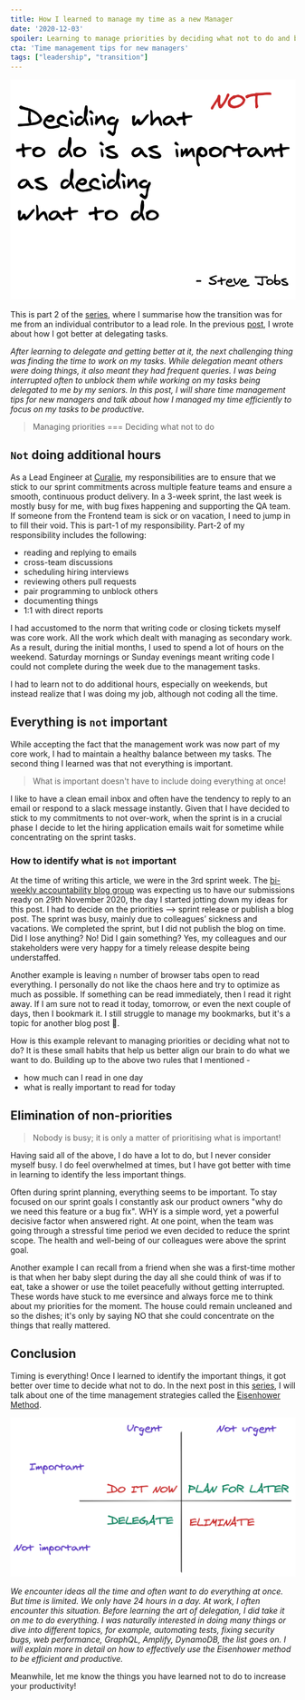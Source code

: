 ```yaml
---
title: How I learned to manage my time as a new Manager
date: '2020-12-03'
spoiler: Learning to manage priorities by deciding what not to do and being productive.
cta: 'Time management tips for new managers'
tags: ["leadership", "transition"]
---
```


![Deciding what not to do - Steve Jobs quote](./steve-job-quote.png)

This is part 2 of the [series](../tags/transition), where I summarise how the transition was for me from an individual contributor to a lead role. In the previous [post](../do-not-be-a-bottleneck), I wrote about how I got better at delegating tasks.

*After learning to delegate and getting better at it, the next challenging thing was finding the time to work on my tasks. While delegation meant others were doing things, it also meant they had frequent queries. I was being interrupted often to unblock them while working on my tasks being delegated to me by my seniors. In this post, I will share time management tips for new managers and talk about how I managed my time efficiently to focus on my tasks to be productive.*

> Managing priorities === Deciding what not to do

## `Not` doing additional hours

As a Lead Engineer at [Curalie](../tags/leadership), my responsibilities are to ensure that we stick to our sprint commitments across multiple feature teams and ensure a smooth, continuous product delivery. In a 3-week sprint, the last week is mostly busy for me, with bug fixes happening and supporting the QA team. If someone from the Frontend team is sick or on vacation, I need to jump in to fill their void. This is part-1 of my responsibility. Part-2 of my responsibility includes the following:

- reading and replying to emails
- cross-team discussions
- scheduling hiring interviews
- reviewing others pull requests
- pair programming to unblock others
- documenting things
- 1:1 with direct reports

I had accustomed to the norm that writing code or closing tickets myself was core work. All the work which dealt with managing as secondary work. As a result, during the initial months, I used to spend a lot of hours on the weekend. Saturday mornings or Sunday evenings meant writing code I could not complete during the week due to the management tasks.

I had to learn not to do additional hours, especially on weekends, but instead realize that I was doing my job, although not coding all the time.

## Everything is `not` important

While accepting the fact that the management work was now part of my core work, I had to maintain a healthy balance between my tasks. The second thing I learned was that not everything is important.

> What is important doesn't have to include doing everything at once!

I like to have a clean email inbox and often have the tendency to reply to an email or respond to a slack message instantly. Given that I have decided to stick to my commitments to not over-work, when the sprint is in a crucial phase I decide to let the hiring application emails wait for sometime while concentrating on the sprint tasks.

### How to identify what is `not` important

At the time of writing this article, we were in the 3rd sprint week. The [bi-weekly accountability blog group](https://bloggingfordevs.com/pro/) was expecting us to have our submissions ready on 29th November 2020, the day I started jotting down my ideas for this post. I had to decide on the priorities —> sprint release or publish a blog post. The sprint was busy, mainly due to colleagues’ sickness and vacations. We completed the sprint, but I did not publish the blog on time. Did I lose anything? No! Did I gain something? Yes, my colleagues and our stakeholders were very happy for a timely release despite being understaffed.

Another example is leaving `n` number of browser tabs open to read everything. I personally do not like the chaos here and try to optimize as much as possible. If something can be read immediately, then I read it right away. If I am sure not to read it today, tomorrow, or even the next couple of days, then I bookmark it. I still struggle to manage my bookmarks, but it's a topic for another blog post 😬.

How is this example relevant to managing priorities or deciding what not to do? It is these small habits that help us better align our brain to do what we want to do. Building up to the above two rules that I mentioned -

- how much can I read in one day
- what is really important to read for today

## Elimination of non-priorities

> Nobody is busy; it is only a matter of prioritising what is important!

Having said all of the above, I do have a lot to do, but I never consider myself busy. I do feel overwhelmed at times, but I have got better with time in learning to identify the less important things.

Often during sprint planning, everything seems to be important. To stay focused on our sprint goals I constantly ask our product owners "why do we need this feature or a bug fix". WHY is a simple word, yet a powerful decisive factor when answered right. At one point, when the team was going through a stressful time period we even decided to reduce the sprint scope. The health and well-being of our colleagues were above the sprint goal.

Another example I can recall from a friend when she was a first-time mother is that when her baby slept during the day all she could think of was if to eat, take a shower or use the toilet peacefully without getting interrupted. These words have stuck to me eversince and always force me to think about my priorities for the moment. The house could remain uncleaned and so the dishes; it's only by saying NO that she could concentrate on the things that really mattered.

## Conclusion

Timing is everything! Once I learned to identify the important things, it got better over time to decide what not to do. In the next post in this [series](../tags/transition), I will talk about one of the time management strategies called the [Eisenhower Method](https://en.wikipedia.org/wiki/Time_management). 

![eisenhower-method](./eisenhower-method.png)

*We encounter ideas all the time and often want to do everything at once. But time is limited. We only have 24 hours in a day. At work, I often encounter this situation. Before learning the art of delegation, I did take it on me to do everything. I was naturally interested in doing many things or dive into different topics, for example, automating tests, fixing security bugs, web performance, GraphQL, Amplify, DynamoDB, the list goes on. I will explain more in detail on how to effectively use the Eisenhower method to be efficient and productive.*

Meanwhile, let me know the things you have learned not to do to increase your productivity!


